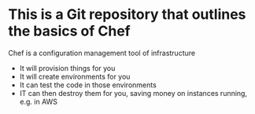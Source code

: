 # This is a Git repository that outlines the basics of Chef

Chef is a configuration management tool of infrastructure

 - It will provision things for you
 - It will create environments for you
 - It can test the code in those environments
 - IT can then destroy them for you, saving money on instances running, e.g. in AWS
